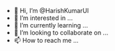 - 👋 Hi, I’m @HarishKumarUl
- 👀 I’m interested in ...
- 🌱 I’m currently learning ...
- 💞️ I’m looking to collaborate on ...
- 📫 How to reach me ...

<!---
HarishKumarUl/HarishKumarUl is a ✨ special ✨ repository because its `README.md` (this file) appears on your GitHub profile.
You can click the Preview link to take a look at your changes.
--->
